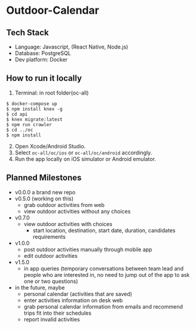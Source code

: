 # Outdoor-Calendar

## Tech Stack
- Language: Javascript, (React Native, Node.js)
- Database: PostgreSQL
- Dev platform: Docker

## How to run it locally
1. Terminal: in root folder(oc-all)
```
$ docker-compose up
$ npm install knex -g
$ cd api
$ knex migrate:latest
$ npm run crawler
$ cd ../oc
$ npm install
```
2. Open Xcode/Android Studio.
3. Select `oc-all/oc/ios` or `oc-all/oc/android` accordingly.
4. Run the app locally on iOS simulator or Android emulator.
## Planned Milestones
- v0.0.0 a brand new repo 
- v0.5.0 (working on this)
  - grab outdoor activities from web
  - view outdoor activities without any choices
- v0.7.0
  - view outdoor activities with choices
    - start location, destination, start date, duration, candidates requirements
- v1.0.0
  - post outdoor activities manually through mobile app
  - edit outdoor activities
- v1.5.0
  - in app queries (temporary conversations between team lead and people who are interested in, no need to jump out of the app to ask one or two questions)
- in the future, maybe
  - personal calendar (activities that are saved)
  - enter activities information on desk web
  - grab personal calendar information from emails and recommend trips fit into their schedules
  - report invalid activities
